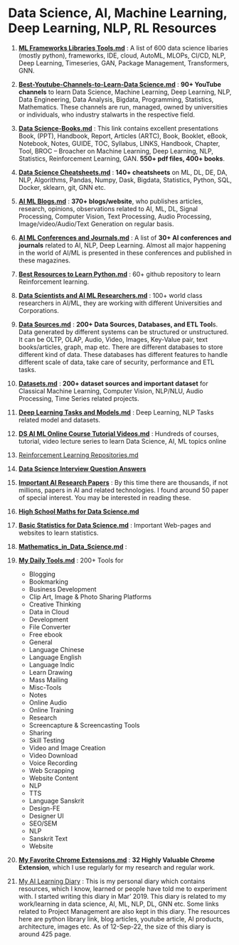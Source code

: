 <body>
	<script src="https://gist.github.com/dasarpai/6dea9df613fc708b258dbca6446759bb.js"></script>
</body> 

# Data Science, AI, Machine Learning, Deep Learning, NLP, RL Resources

1. **[ML Frameworks Libraries Tools.md](https://github.com//dasarpai/DataScience/blob/main/ML_Frameworks_Libraries_Tools.md "ML_Frameworks_Libraries_Tools.md")** : A list of 600 data science libaries (mostly python), frameworks, IDE, cloud, AutoML, MLOPs, CI/CD, NLP, Deep Learning, Timeseries, GAN, Package Management, Transformers, GNN.

2. **[Best-Youtube-Channels-to-Learn-Data Science.md](https://github.com//dasarpai/DataScience/blob/main/Best-Youtube-Channels-to-Learn-Data_Science.md "Best-Youtube-Channels-to-Learn-Data_Science.md")** : **90+ YouTube channels** to learn Data Science, Machine Learning, Deep Learning, NLP, Data Engineering, Data Analysis, Bigdata, Programming, Statistics, Mathematics. These channels are run, managed, owned by universities or individuals,  who industry stalwarts in the respective field.

3. **[Data Science-Books.md](https://github.com//dasarpai/DataScience/blob/main/Data_Science-Books.md "Data_Science-Books.md")** : This link contains excellent presentations Book, (PPT), Handbook, Report, Articles (ARTC), Book, Booklet, eBook, Notebook, Notes, GUIDE, TOC, Syllabus, LINKS, Handbook, Chapter, Tool, BROC – Broacher on Machine Learning, Deep Learning, NLP, Statistics, Reinforcement Learning, GAN. **550+ pdf files, 400+ books**.

4. **[Data Science Cheatsheets.md](https://github.com//dasarpai/DataScience/blob/main/Data_Science_Cheatsheets.md "Data_Science_Cheatsheets.md")** : **140+ cheatsheets** on ML, DL, DE, DA, NLP, Algorithms, Pandas, Numpy, Dask, Bigdata, Statistics, Python, SQL, Docker, sklearn, git, GNN etc.

5. **[AI ML Blogs.md](https://github.com//dasarpai/DataScience/blob/main/AI_ML_Blogs.md "AI_ML_Blogs.md")** : **370+ blogs/website**, who publishes articles, research, opinions, observations related to AI, ML, DL, Signal Processing, Computer Vision, Text Processing, Audio Processing, Image/video/Audio/Text Generation on regular basis.

6. **[AI ML Conferences and Journals.md](https://github.com//dasarpai/DataScience/blob/main/AI_ML_Conferences_and_Journals.md "AI_ML_Conferences_and_Journals.md")** : A list of **30+ AI conferences and journals** related to AI, NLP, Deep Learning. Almost all major happening in the world of AI/ML is presented in these conferences and published in these magazines.

7. **[Best Resources to Learn Python.md](https://github.com//dasarpai/DataScience/blob/main/Best_Resources_to_Learn_Python.md "Best_Resources_to_Learn_Python.md")** : 60+ github repository to learn Reinforcement learning.

8. **[Data Scientists and AI ML Researchers.md](https://github.com//dasarpai/DataScience/blob/main/Data_Scientists_and_AI_ML_Researchers.md "Data_Scientists_and_AI_ML_Researchers.md")** : 100+ world class researchers in AI/ML, they are working with different Universities and Corporations.

9. **[Data Sources.md](https://github.com//dasarpai/DataScience/blob/main/Data_Sources.md "Data_Sources.md")** : **200+ Data Sources, Databases, and ETL Tool**s. Data generated by different systems can be structured or unstructured. It can be OLTP, OLAP, Audio, Video, Images, Key-Value pair, text books/articles, graph, map etc. There are different databases to store different kind of data. These databases has different features to handle different scale of data, take care of security, performance and ETL tasks.

10. **[Datasets.md](https://github.com//dasarpai/DataScience/blob/main/Datasets.md "Datasets.md")** :  **200+ dataset sources and important dataset** for Classical Machine Learning, Computer Vision, NLP/NLU, Audio Processing, Time Series related projects.

11. **[Deep Learning Tasks and Models.md](https://github.com//dasarpai/DataScience/blob/main/Deep_Learning_Tasks_and_Models.md "Deep_Learning_Tasks_and_Models.md")** : Deep Learning, NLP Tasks related model and datasets.

12. **[DS AI ML Online Course Tutorial Videos.md](https://github.com//dasarpai/DataScience/blob/main/DS_AI_ML_Online_Course_Tutorial_Videos.md "DS_AI_ML_Online_Course_Tutorial_Videos.md")** : Hundreds of courses, tutorial, video lecture series to learn Data Science, AI, ML topics online

13. [Reinforcement Learning Repositories.md](https://github.com//dasarpai/DataScience/blob/main/Reinforcement_Learning_Repositories.md "Reinforcement_Learning_Repositories.md")

14. **[Data Science Interview Question Answers](https://github.com//dasarpai/DataScience/blob/main/Data_Science_Interview_Question_Answers.md "Data_Science_Interview_Question_Answers.md")**

15. **[Important AI Research Papers](https://github.com//dasarpai/DataScience/blob/main/Important-AI-Research-Papers.md "Important-AI-Research-Papers.md")** : By this time there are thousands, if not millions, papers in AI and related technologies. I found around 50 paper of special interest. You may be interested in reading these.

16. **[High School Maths for Data Science.md](https://github.com//dasarpai/DataScience/blob/main/High_School_Maths_for_Data_Science.md "High_School_Maths_for_Data_Science.md")** 

17. **[Basic Statistics for Data Science.md](https://github.com//dasarpai/DataScience/blob/main/Basic_Statistics_for_Data_Science.md "Basic_Statistics_for_Data_Science.md")** : Important Web-pages and websites to learn statistics.

18. **[Mathematics_in_Data_Science.md](https://github.com//dasarpai/DataScience/blob/main/Mathematics_in_Data_Science.md "Mathematics_in_Data_Science.md")** : 

19. **[My Daily Tools.md](https://github.com//dasarpai/DataScience/blob/main/My_Daily_Tools.md "My_Daily_Tools.md")** : 200+ Tools for 
	* Blogging
	* Bookmarking
	* Business Development
	* Clip Art, Image & Photo Sharing Platforms
	* Creative Thinking
	* Data in Cloud
	* Development
	* File Converter
	* Free ebook
	* General
	* Language Chinese
	* Language English
	* Language Indic
	* Learn Drawing
	* Mass Mailing
	* Misc-Tools
	* Notes
	* Online Audio
	* Online Training
	* Research
	* Screencapture & Screencasting Tools
	* Sharing
	* Skill Testing
	* Video and Image Creation
	* Video Download
	* Voice Recording
	* Web Scrapping
	* Website Content
	* NLP
	* TTS
	* Language Sanskrit
	* Design-FE
	* Designer UI
	* SEO/SEM
	* NLP
	* Sanskrit Text
	* Website

20. **[My Favorite Chrome Extensions.md](https://github.com//dasarpai/DataScience/blob/main/My_Favorite_Chrome_Extensions.md "My_Favorite_Chrome_Extensions.md")** : **32 Highly Valuable Chrome Extension**, which I use regularly for my research and regular work.

21. [My AI Learning Diary](https://docs.google.com/document/d/e/2PACX-1vRlUTy_I-D8KB9wjeszTmI9vKA2RXmPpRooPYmOoOpaeSgjqzLFxhucXXPyeF9PY2y3woIxioEtk2b5/pub) : 
     This is my personal diary which contains resources, which I know, learned or people have told me to experiment with. I started writing this diary in Mar’ 2019. This diary is related to my work/learning in data science, AI, ML, NLP, DL, GNN etc. Some links related to Project Management are also kept in this diary. The resources here are python library link, blog articles, youtube article, AI products, architecture, images etc. As of 12-Sep-22, the size of this diary is around 425 page.

